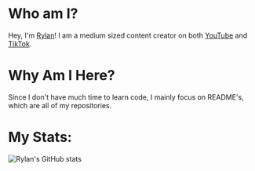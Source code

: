 # Who am I?
Hey, I'm [Rylan](https://guns.lol/rylanfoxins)! I am a medium sized content creator on both [YouTube](https://www.youtube.com/) and [TikTok](https://www.tiktok.com/). 

# Why Am I Here?
Since I don't have much time to learn code, I mainly focus on README's, which are all of my repositories.

# My Stats:
![Rylan's GitHub stats](https://github-readme-stats.vercel.app/api?username=rylanfoxins&show_icons=true&theme=dark)
